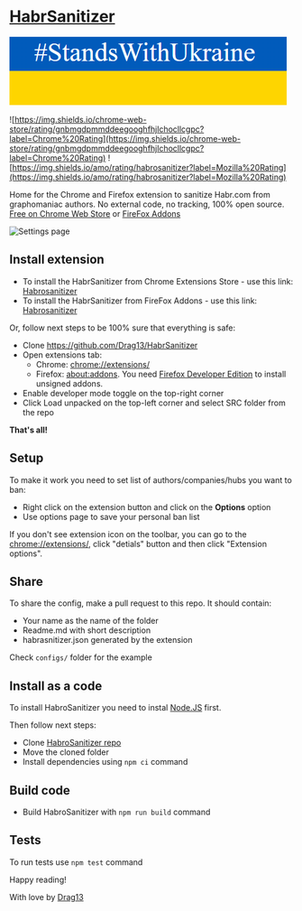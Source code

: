 # [HabrSanitizer](https://chrome.google.com/webstore/detail/habrosanitizer/gnbmgdpmmddeegooghfhjlchocllcgpc)

[![StandsWithUkraine](https://raw.githubusercontent.com/Drag13/drag13.github.io/development/swu.PNG)](https://savelife.in.ua/en/donate/)

![https://img.shields.io/chrome-web-store/rating/gnbmgdpmmddeegooghfhjlchocllcgpc?label=Chrome%20Rating](https://img.shields.io/chrome-web-store/rating/gnbmgdpmmddeegooghfhjlchocllcgpc?label=Chrome%20Rating)
![https://img.shields.io/amo/rating/habrosanitizer?label=Mozilla%20Rating](https://img.shields.io/amo/rating/habrosanitizer?label=Mozilla%20Rating)

Home for the Chrome and Firefox extension to sanitize Habr.com from graphomaniac authors. No external code, no tracking, 100% open source. [Free on Chrome Web Store](https://chrome.google.com/webstore/detail/habrosanitizer/gnbmgdpmmddeegooghfhjlchocllcgpc) or [FireFox Addons](https://addons.mozilla.org/firefox/addon/habrosanitizer/)

![Settings page](https://raw.githubusercontent.com/Drag13/HabrSanitizer/master/docs/example.jpg)

## Install extension

* To install the HabrSanitizer from Chrome Extensions Store - use this link: [Habrosanitizer](https://chrome.google.com/webstore/detail/habrosanitizer/gnbmgdpmmddeegooghfhjlchocllcgpc)
* To install the HabrSanitizer from FireFox Addons - use this link: [Habrosanitizer](https://addons.mozilla.org/firefox/addon/habrosanitizer/)

Or, follow next steps to be 100% sure that everything is safe:

* Clone https://github.com/Drag13/HabrSanitizer
* Open extensions tab:
  * Chrome: [chrome://extensions/](chrome://extensions/)
  * Firefox: [about:addons](about:addons). You need [Firefox Developer Edition](https://www.mozilla.org/firefox/developer/) to install unsigned addons.
* Enable developer mode toggle on the top-right corner
* Click Load unpacked on the top-left corner and select SRC folder from the repo

**That's all!**

## Setup

To make it work you need to set list of authors/companies/hubs you want to ban:

* Right click on the extension button and click on the **Options** option
* Use options page to save your personal ban list

If you don't see extension icon on the toolbar, you can go to the [chrome://extensions/](chrome://extensions/), click "detials" button and then click "Extension options".

## Share

To share the config, make a pull request to this repo. It should contain:

* Your name as the name of the folder
* Readme.md with short description
* habrasnitizer.json generated by the extension

Check `configs/` folder for the example

## Install as a code

To install HabroSanitizer you need to instal [Node.JS](https://nodejs.org/en/) first.

Then follow next steps:

* Clone [HabroSanitizer repo](https://github.com/Drag13/HabrSanitizer)
* Move the cloned folder
* Install dependencies using `npm ci` command

## Build code

* Build HabroSanitizer with `npm run build` command

## Tests

To run tests use `npm test` command

Happy reading!

With love by [Drag13](https://drag13.io)
